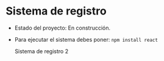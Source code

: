 <h1>Sistema de registro</h1>

- Estado del proyecto: En construcción.

- Para ejecutar el sistema debes poner:
  ```npm install react```

  Sistema de registro 2
